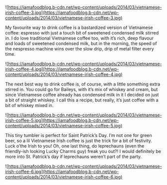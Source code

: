 ![https://iamafoodblog.b-cdn.net/wp-content/uploads/2014/03/vietnamese-irish-coffee-3.jpg](https://iamafoodblog.b-cdn.net/wp-content/uploads/2014/03/vietnamese-irish-coffee-3.jpg)

My favourite way to drink coffee is a bastardized version of Vietnamese coffee: espresso with just a touch bit of sweetened condensed milk stirred in. I do love traditional Vietnamese coffee too, with it’s rich, deep flavour and loads of sweetened condensed milk, but in the morning, the speed of the nespresso machine wins over the slow drip, drip of metal filter every time.

![https://iamafoodblog.b-cdn.net/wp-content/uploads/2014/03/vietnamese-irish-coffee-4.jpg](https://iamafoodblog.b-cdn.net/wp-content/uploads/2014/03/vietnamese-irish-coffee-4.jpg)

The next best way to drink coffee is, of course, with a little something extra stirred in. You could go for Baileys, with it’s mix of whiskey and cream, but since Vietnamese coffee already has condensed milk in it I decided on just a bit of straight whiskey. I call this a recipe, but really, it’s just coffee with a bit of whiskey mixed in.

![https://iamafoodblog.b-cdn.net/wp-content/uploads/2014/03/vietnamese-irish-coffee-5.jpg](https://iamafoodblog.b-cdn.net/wp-content/uploads/2014/03/vietnamese-irish-coffee-5.jpg)

This tiny tumbler is perfect for Saint Patrick’s Day. I’m not one for green beer, so a lil Vietnamese Irish coffee is just the trick for a bit of festivity. Luck o’the Irish to you! Oh, one last thing, do leprechauns (even the friendly-ish looking Lucky Charms guy) freak you out?! I would definitely be more into St. Patrick’s day if leprechauns weren’t part of the party.

![https://iamafoodblog.b-cdn.net/wp-content/uploads/2014/03/vietnamese-irish-coffee-6.jpg](https://iamafoodblog.b-cdn.net/wp-content/uploads/2014/03/vietnamese-irish-coffee-6.jpg)
